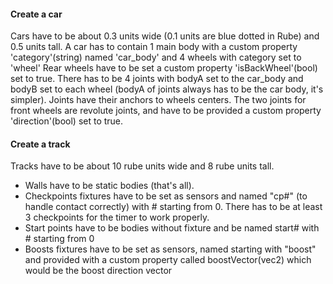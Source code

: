 #### Create a car
Cars have to be about 0.3 units wide (0.1 units are blue dotted in Rube) and 0.5 units tall.
A car has to contain 1 main body with a custom property 'category'(string) named 'car_body' and 4 wheels with category set to 'wheel'
Rear wheels have to be set a custom property 'isBackWheel'(bool) set to true.
There has to be 4 joints with bodyA set to the car_body and bodyB set to each wheel (bodyA of joints always has to be the car body, it's simpler). Joints have their anchors to wheels centers.
The two joints for front wheels are revolute joints, and have to be provided a custom property 'direction'(bool) set to true.

#### Create a track
Tracks have to be about 10 rube units wide and 8 rube units tall. 

- Walls have to be static bodies (that's all).
- Checkpoints fixtures have to be set as sensors and named "cp#" (to handle contact correctly) with # starting from 0. There has to be at least 3 checkpoints for the timer to work properly.
- Start points have to be bodies without fixture and be named start# with # starting from 0
- Boosts fixtures have to be set as sensors, named starting with "boost" and provided with a custom property called boostVector(vec2) which would be the boost direction vector


